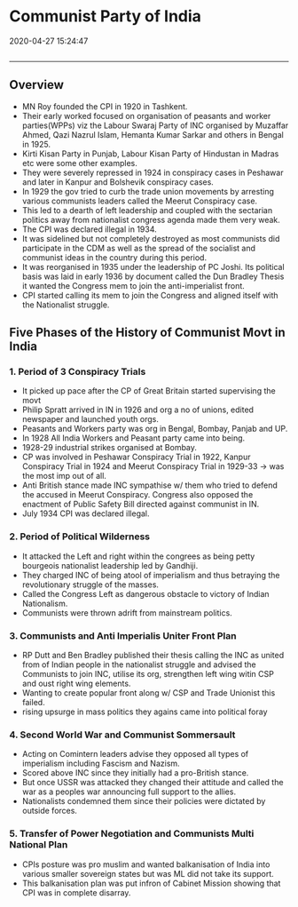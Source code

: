 # Communist Party of India

2020-04-27 15:24:47

```toc
```

---

## Overview

- MN Roy founded the CPI in 1920 in Tashkent.
- Their early worked focused on organisation of peasants and worker parties(WPPs) viz the Labour Swaraj Party of INC organised by Muzaffar Ahmed, Qazi Nazrul Islam, Hemanta Kumar Sarkar and others in Bengal in 1925.
- Kirti Kisan Party in Punjab, Labour Kisan Party of Hindustan in Madras etc were some other examples.
- They were severely repressed in 1924 in conspiracy cases in Peshawar and later in Kanpur and Bolshevik conspiracy cases.
- In 1929 the gov tried to curb the trade union movements by arresting various communists leaders called the Meerut Conspiracy case.
- This led to a dearth of left leadership and coupled with the sectarian politics away from nationalist congress agenda made them very weak.
- The CPI was declared illegal in 1934.
- It was sidelined but not completely destroyed as most communists did participate in the CDM as well as the spread of the socialist and communist ideas in the country during this period.
- It was reorganised in 1935 under the leadership of PC Joshi. Its political basis was laid in early 1936 by document called the Dun Bradley Thesis it wanted the Congress mem to join the anti-imperialist front.
- CPI started calling its mem to join the Congress and aligned itself with the Nationalist struggle.

## Five Phases of the History of Communist Movt in India

### 1. Period of 3 Conspiracy Trials

- It picked up pace after the CP of Great Britain started supervising the movt
- Philip Spratt arrived in IN in 1926 and org a no of unions, edited newspaper and launched youth orgs.
- Peasants and Workers party was org in Bengal, Bombay, Panjab and UP.
- In 1928 All India Workers and Peasant party came into being.
- 1928-29 industrial strikes organised at Bombay.
- CP was involved in Peshawar Conspiracy Trial in 1922, Kanpur Conspiracy Trial in 1924 and Meerut Conspiracy Trial in 1929-33 -> was the most imp out of all.
- Anti British stance made INC sympathise w/ them who tried to defend the accused in Meerut Conspiracy. Congress also opposed the enactment of Public Safety Bill directed against communist in IN.
- July 1934 CPI was declared illegal.

### 2. Period of Political Wilderness

- It attacked the Left and right within the congrees as being petty bourgeois nationalist leadership led by Gandhiji.
- They charged INC of being atool of imperialism and thus betraying the revolutionary struggle of the masses.
- Called the Congress Left as dangerous obstacle to victory of Indian Nationalism.
- Communists were thrown adrift from mainstream politics.

### 3. Communists and Anti Imperialis Uniter Front Plan

- RP Dutt and Ben Bradley published their thesis calling the INC as united from of Indian people in the nationalist struggle and advised the Communists to join INC, utilise its org, strengthen left wing witin CSP and oust right wing elements.
- Wanting to create popular front along w/ CSP and Trade Unionist this failed.
- rising upsurge in mass politics they agains came into political foray

### 4. Second World War and Communist Sommersault

- Acting on Comintern leaders advise they opposed all types of imperialism including Fascism and Nazism.
- Scored above INC since they initially had a pro-British stance.
- But once USSR was attacked they changed their attitude and called the war as a peoples war announcing full support to the allies.
- Nationalists condemned them since their policies were dictated by outside forces.

### 5. Transfer of Power Negotiation and Communists Multi National Plan

- CPIs posture was pro muslim and wanted balkanisation of India into various smaller sovereign states but was ML did not take its support.
- This balkanisation plan was put infron of Cabinet Mission showing that CPI was in complete disarray.
